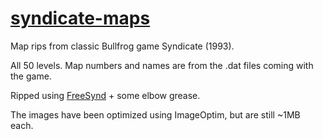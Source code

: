 [syndicate-maps](http://bni.github.io/syndicate-maps/)
==============

Map rips from classic Bullfrog game Syndicate (1993).

All 50 levels. Map numbers and names are from the .dat files coming with the game.

Ripped using [FreeSynd](http://freesynd.sourceforge.net) + some elbow grease.

The images have been optimized using ImageOptim, but are still ~1MB each.
